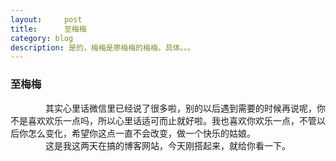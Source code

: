 ```yaml
---
layout:     post
title:      至梅梅
category: blog
description: 是的，梅梅是廖梅梅的梅梅，具体。。。
---
```


### 至梅梅
&emsp;&emsp;&emsp;&emsp;其实心里话微信里已经说了很多啦，别的以后遇到需要的时候再说呢，你不是喜欢欢乐一点吗，所以心里话适可而止就好啦。我也喜欢你欢乐一点，不管以后你怎么变化，希望你这点一直不会改变，做一个快乐的姑娘。  
&emsp;&emsp;&emsp;&emsp;这是我这两天在搞的博客网站，今天刚搭起来，就给你看一下。